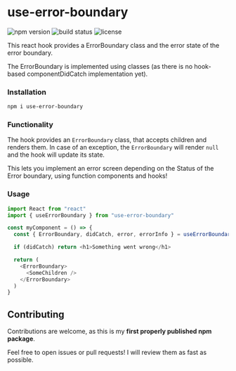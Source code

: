 # use-error-boundary
![npm version](https://img.shields.io/npm/v/use-error-boundary.svg)
![build status](https://travis-ci.org/JoschuaSchneider/use-error-boundary.svg?branch=master)
![license](https://img.shields.io/npm/l/use-error-boundary.svg)

This react hook provides a ErrorBoundary class and the error state of the error boundary.

The ErrorBoundary is implemented using classes (as there is no hook-based componentDidCatch implementation yet).

### Installation

```bash
npm i use-error-boundary
```

### Functionality

The hook provides an `ErrorBoundary` class, that accepts children and renders them.
In case of an exception, the `ErrorBoundary` will render `null` and the hook will update its state.

This lets you implement an error screen depending on the Status of the Error boundary, using function components and hooks!

### Usage

```javascript
import React from "react"
import { useErrorBoundary } from "use-error-boundary"

const myComponent = () => {
  const { ErrorBoundary, didCatch, error, errorInfo } = useErrorBoundary()

  if (didCatch) return <h1>Something went wrong</h1>

  return (
    <ErrorBoundary>
      <SomeChildren />
    </ErrorBoundary>
  )
}
```

## Contributing

Contributions are welcome, as this is my **first properly published npm package**.

Feel free to open issues or pull requests! I will review them as fast as possible.
